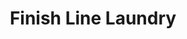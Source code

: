---
title: "Finish Line Laundry"
url: /battle-creek/finish-line-laundry-bedford-road-north/
shop: laundry
---